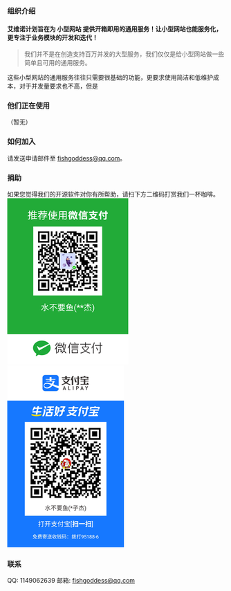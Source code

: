 ### 组织介绍
#### 艾维诺计划旨在为 **小型网站** 提供开箱即用的通用服务！让小型网站也能服务化，更专注于业务模块的开发和迭代！

> 我们并不是在创造支持百万并发的大型服务，我们仅仅是给小型网站做一些简单且可用的通用服务。

这些小型网站的通用服务往往只需要很基础的功能，更要求使用简洁和低维护成本，对于并发量要求也不高，但是

### 他们正在使用
（暂无）

### 如何加入
请发送申请邮件至 fishgoddess@qq.com。

### 捐助
如果您觉得我们的开源软件对你有所帮助，请扫下方二维码打赏我们一杯咖啡。
![微信支付](./_icon/wechat-pay.png)
![支付宝](./_icon/ali-pay.png)

### 联系
QQ: 1149062639
邮箱: fishgoddess@qq.com

